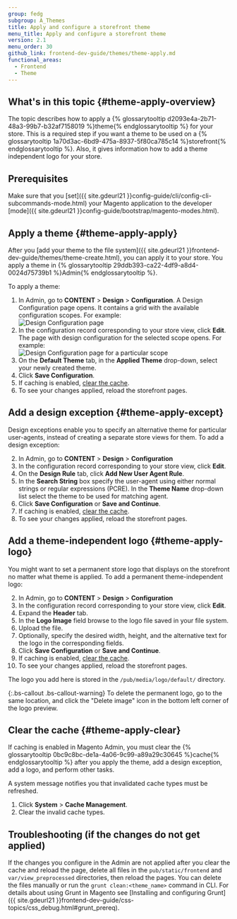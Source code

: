 ```yaml
---
group: fedg
subgroup: A_Themes
title: Apply and configure a storefront theme
menu_title: Apply and configure a storefront theme
version: 2.1
menu_order: 30
github_link: frontend-dev-guide/themes/theme-apply.md
functional_areas:
  - Frontend
  - Theme
---
```


## What's in this topic {#theme-apply-overview}

The topic describes how to apply a {% glossarytooltip d2093e4a-2b71-48a3-99b7-b32af7158019 %}theme{% endglossarytooltip %} for your store. This is a required step if you want a theme to be used on a {% glossarytooltip 1a70d3ac-6bd9-475a-8937-5f80ca785c14 %}storefront{% endglossarytooltip %}.
Also, it gives information how to add a theme independent logo for your store.

## Prerequisites

Make sure that you [set]({{ site.gdeurl21 }}config-guide/cli/config-cli-subcommands-mode.html) your Magento application to the developer [mode]({{ site.gdeurl21 }}config-guide/bootstrap/magento-modes.html).

## Apply a theme {#theme-apply-apply}

After you [add your theme to the file system]({{ site.gdeurl21 }}frontend-dev-guide/themes/theme-create.html), you can apply it to your store. You apply a theme in {% glossarytooltip 29ddb393-ca22-4df9-a8d4-0024d75739b1 %}Admin{% endglossarytooltip %}.

To apply a theme:

1. In Admin, go to **CONTENT** > **Design** > **Configuration**. A Design Configuration page opens. It contains a grid with the available configuration scopes. For example: <br><img src="{{ site.baseurl }}/common/images/design_conf1.png" alt="Design Configuration page">
2. In the configuration record corresponding to your store view, click **Edit**. The page with design configuration for the selected scope opens. For example:
<br><img src="{{ site.baseurl }}/common/images/fdg/applied_theme.png" alt="Design Configuration page for a particular scope">
4. On the **Default Theme** tab, in the **Applied Theme** drop-down, select your newly created theme.
5. Click **Save Configuration**.
6. If caching is enabled, <a href="#theme-apply-clear">clear the cache</a>.
6. To see your changes applied, reload the storefront pages.

## Add a design exception {#theme-apply-except}

Design exceptions enable you to specify an alternative theme for particular user-agents, instead of creating a separate store views for them.
To add a design exception:


2. In Admin, go to **CONTENT** > **Design** > **Configuration**
2. In the configuration record corresponding to your store view, click **Edit**.
4. On the **Design Rule** tab, click **Add New User Agent Rule**.
5. In the **Search String** box specify the user-agent using either normal strings or regular expressions (PCRE). In the **Theme Name** drop-down list select the theme to be used for matching agent.
6. Click **Save Configuration** or **Save and Continue**.
7. If caching is enabled, <a href="#theme-apply-clear">clear the cache</a>.
6. To see your changes applied, reload the storefront pages.

## Add a theme-independent logo {#theme-apply-logo}

You might want to set a permanent store logo that displays on the storefront no matter what theme is applied.
To add a permanent theme-independent logo:

2. In Admin, go to **CONTENT** > **Design** > **Configuration**
2. In the configuration record corresponding to your store view, click **Edit**.
3. Expand the **Header** tab.
4. In the **Logo Image** field browse to the logo file saved in your file system.
6. Upload the file.
5. Optionally, specify the desired width, height, and the alternative text for the logo in the corresponding fields.
7. Click **Save Configuration** or **Save and Continue**.
7. If caching is enabled, <a href="#theme-apply-clear">clear the cache</a>.
8. To see your changes applied, reload the storefront pages.

The logo you add here is stored in the `/pub/media/logo/default/` directory.

{:.bs-callout .bs-callout-warning}
To delete the permanent logo, go to the same location, and click the "Delete image" icon in the bottom left corner of the logo preview.

## Clear the cache {#theme-apply-clear}

If caching is enabled in Magento Admin, you must clear the {% glossarytooltip 0bc9c8bc-de1a-4a06-9c99-a89a29c30645 %}cache{% endglossarytooltip %} after you apply the theme, add a design exception, add a logo, and perform other tasks.

A system message notifies you that invalidated cache types must be refreshed.

1.	Click **System** > **Cache Management**.
2.	Clear the invalid cache types.

## Troubleshooting (if the changes do not get applied)

If the changes you configure in the Admin are not applied after you clear the cache and reload the page, delete all files in the `pub/static/frontend` and `var/view_preprocessed` directories, then reload the pages. You can delete the files manually or run the `grunt clean:<theme_name>` command in CLI. For details about using Grunt in Magento see [Installing and configuring Grunt]({{ site.gdeurl21 }}frontend-dev-guide/css-topics/css_debug.html#grunt_prereq).

